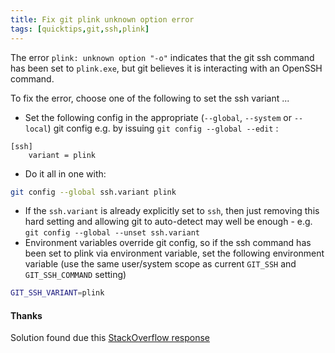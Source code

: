 ```yaml
---
title: Fix git plink unknown option error
tags: [quicktips,git,ssh,plink]
---
```

The error `plink: unknown option "-o"` indicates that the git ssh command has been set to `plink.exe`, but git believes it is interacting with an OpenSSH command.

To fix the error, choose one of the following to set the ssh variant ...
<!--more-->

* Set the following config in the appropriate (`--global`, `--system` or `--local`) git config e.g. by issuing `git config --global --edit` :
```config
[ssh]
    variant = plink
```

* Do it all in one with:
```bash
git config --global ssh.variant plink
```

* If the `ssh.variant` is already explicitly set to `ssh`, then just removing this hard setting and allowing git to auto-detect may well be enough - e.g. `git config --global --unset ssh.variant`
* Environment variables override git config, so if the ssh command has been set to plink via environment variable, set the following environment variable (use the same user/system scope as current `GIT_SSH` and `GIT_SSH_COMMAND` setting)
```bash
GIT_SSH_VARIANT=plink
```

#### Thanks

Solution found due this [StackOverflow response](https://stackoverflow.com/a/45576707)
